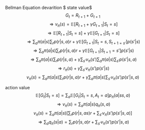 Bellman Equation devarition
$ state value$
$$G_{t} = R_{t+1}+ G_{t+1}$$
$$\Rightarrow v_{\pi}(s) = \mathbb{E}\Big[R_{t+1}+\gamma G_{t+1}\vert S_{t} = s\Big]$$
$$\Rightarrow \mathbb{E} \Big[R_{t+1}\vert S_{t}=s\Big]+\gamma\mathbb{E}\Big[G_{t+1}\vert S_{t}=s\Big]$$
$$\Rightarrow \sum_a\pi(a\vert s) \sum_rp(r\vert s,a)r + \gamma\mathbb{E}\Big[G_{t+1}\vert S_{t}=s,S_{t+1=s'}\Big]p(s'\vert s)$$
$$\Rightarrow \sum_a\pi(a|s)\sum_r p(r|s,a)r +γ\mathbb{E}\Big[G_{t+1}|S_{t+1}=s'\Big]p(s'|s)$$
$$\Rightarrow\sum_a\pi(a\vert s)\sum_rp(r\vert s,a)+\gamma\sum_{s'}v_{\pi}(s')\sum_a\pi(a\vert s)\sum_{s'}p(s'\vert s,a)$$
$$\Rightarrow r_{\pi}(s)+\gamma\sum_{s'}v_{\pi}(s')p(s'\vert s)$$
$$v_{\pi}(s)=\sum_a \pi(a\vert s)\sum_r  p(r\vert s,a)r+\gamma \sum_a \pi(a\vert s)\sum_{s'}v_{\pi}(s')p(s'\vert s,a)$$

action value
$$\mathbb{E}\Big[G_t \vert S_t=s\Big]=\sum_a \mathbb{E}\Big[G_t\vert S_t=s,A_t=a\Big]p_\pi (a\vert ss,a)$$
$$\Rightarrow v_\pi(s) = \sum_a \pi(a\vert s) q_\pi(s,a)$$
$$v_\pi(s) = \sum_a\pi(a\vert s)\Big[\sum_r p(r\vert s,as)r+\sum_{s'}v_\pi(s')p(s'\vert s,a)\Big]$$
$$\Rightarrow \sum_aq_\pi(s\vert a)=\sum_r p(r\vert s,a)r+\sum_{s'}v_\pi(s')p(s'\vert s,a)$$




<!--stackedit_data:
eyJoaXN0b3J5IjpbLTEwNzEyODQ0MzJdfQ==
-->